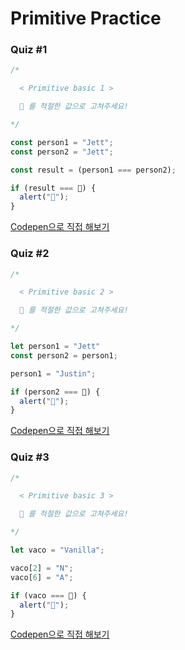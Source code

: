 # Primitive Practice

### Quiz #1

```javascript
/*

  < Primitive basic 1 >

  💬 를 적절한 값으로 고쳐주세요!

*/

const person1 = "Jett";
const person2 = "Jett";

const result = (person1 === person2);

if (result === 💬) {
  alert("🎉");
}
```

[Codepen으로 직접 해보기](https://codepen.io/vanillacoding/pen/RwjPVwo)



### Quiz #2

```javascript
/*

  < Primitive basic 2 >

  💬 를 적절한 값으로 고쳐주세요!

*/

let person1 = "Jett"
const person2 = person1;

person1 = "Justin";

if (person2 === 💬) {
  alert("🎉");
}
```

[Codepen으로 직접 해보기](https://codepen.io/vanillacoding/pen/bGYdWGa)



### Quiz #3

```javascript
/*

  < Primitive basic 3 >

  💬 를 적절한 값으로 고쳐주세요!

*/

let vaco = "Vanilla";

vaco[2] = "N";
vaco[6] = "A";

if (vaco === 💬) {
  alert("🎉");
}
```

[Codepen으로 직접 해보기](https://codepen.io/vanillacoding/pen/ZEaGKEV)
